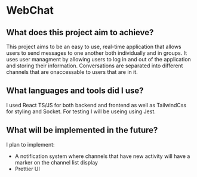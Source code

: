 # WebChat

## What does this project aim to achieve?

This project aims to be an easy to use, real-time application that allows users to send messages to one another both individually and in groups. It uses user managment by allowing users to log in and out of the application and storing their information. Conversations are separated into different channels that are onaccessable to users that are in it.

## What languages and tools did I use?

I used React TS/JS for both backend and frontend as well as TailwindCss for styling and Socket. For testing I will be useing  using Jest.

## What will be implemented in the future?

I plan to implement:
- A notification system where channels that have new activity will have a marker on the channel list display
- Prettier UI
